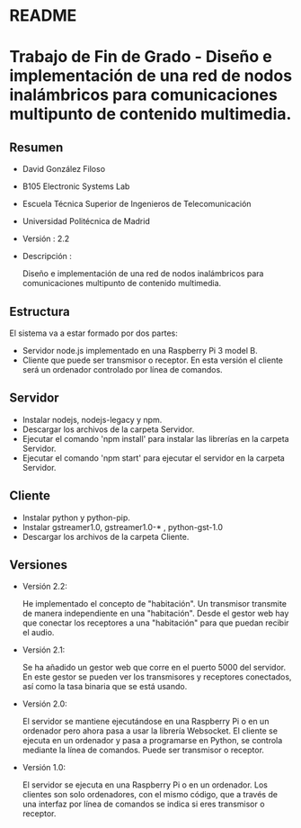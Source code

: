 # README #

# Trabajo de Fin de Grado - Diseño e implementación de una red de nodos inalámbricos para comunicaciones multipunto de contenido multimedia.

##	Resumen
+ David González Filoso
+ B105 Electronic Systems Lab
+ Escuela Técnica Superior de Ingenieros de Telecomunicación
+ Universidad Politécnica de Madrid
+ Versión : 2.2
+ Descripción :

	Diseño e implementación de una red de nodos inalámbricos para comunicaciones multipunto de contenido multimedia.

##	Estructura
El sistema va a estar formado por dos partes:
+ Servidor node.js implementado en una Raspberry Pi 3 model B.
+ Cliente que puede ser transmisor o receptor. En esta versión el cliente será un ordenador controlado por línea de comandos.

##	Servidor
+ Instalar nodejs, nodejs-legacy y npm.
+ Descargar los archivos de la carpeta Servidor.
+ Ejecutar el comando 'npm install' para instalar las librerí­as en la carpeta Servidor.
+ Ejecutar el comando 'npm start' para ejecutar el servidor	en la carpeta Servidor.

##	Cliente
+ Instalar python y python-pip.
+ Instalar gstreamer1.0, gstreamer1.0-* , python-gst-1.0
+ Descargar los archivos de la carpeta Cliente.

##	Versiones
+	Versión 2.2:

	He implementado el concepto de "habitación". Un transmisor transmite de manera independiente en una "habitación". Desde el gestor web hay que conectar los receptores a una "habitación" para que puedan recibir el audio.

+	Versión 2.1:

	Se ha añadido un gestor web que corre en el puerto 5000 del servidor. En este gestor se pueden ver los transmisores y receptores conectados, así como la tasa binaria que se está usando.

+ Versión 2.0:

	El servidor se mantiene ejecutándose en una Raspberry Pi o en un ordenador pero ahora pasa a usar la librería Websocket. El cliente se ejecuta en un ordenador y pasa a programarse en Python, se controla mediante la línea de comandos. Puede ser transmisor o receptor.

+	Versión 1.0:

	El servidor se ejecuta en una Raspberry Pi o en un ordenador. Los clientes son solo ordenadores, con el mismo código, que a través de una interfaz por línea de comandos se indica si eres transmisor o receptor.
